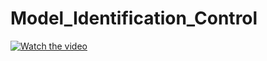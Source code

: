# Model_Identification_Control

[![Watch the video](https://i.sstatic.net/Vp2cE.png)](https://www.youtube.com/shorts/N5cEzhVA6uk)
